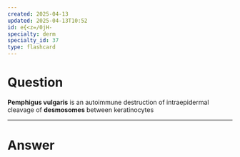 ```yaml
---
created: 2025-04-13
updated: 2025-04-13T10:52
id: e{<z=/0jH-
specialty: derm
specialty_id: 37
type: flashcard
---
```


# Question
**Pemphigus vulgaris** is an autoimmune destruction of intraepidermal cleavage of **desmosomes** between keratinocytes

---

# Answer
